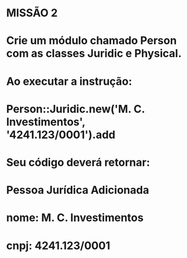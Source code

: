 # MISSÃO 2
# Crie um módulo chamado Person com as classes Juridic e Physical.
#
# Ao executar a instrução:
#   Person::Juridic.new('M. C. Investimentos', '4241.123/0001').add
# Seu código deverá retornar:
#
# Pessoa Jurídica Adicionada
# nome: M. C. Investimentos
# cnpj: 4241.123/0001
